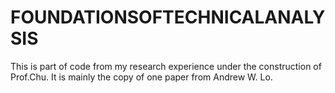 # FOUNDATIONSOFTECHNICALANALYSIS
This is part of code from my research experience under the construction of Prof.Chu. It is mainly the copy of one paper from Andrew W. Lo. 
